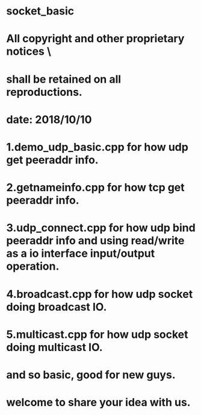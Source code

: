 # socket_basic
# All copyright and other proprietary notices \
# shall be retained on all reproductions.
# date: 2018/10/10
#
# 1.demo_udp_basic.cpp for how udp get peeraddr info.
# 2.getnameinfo.cpp for how tcp get peeraddr info.
# 3.udp_connect.cpp for how udp bind peeraddr info and using read/write as a io interface input/output operation.
# 4.broadcast.cpp for how udp socket doing broadcast IO.
# 5.multicast.cpp for how udp socket doing multicast IO.
#
# and so basic, good for new guys.
# welcome to share your idea with us.
